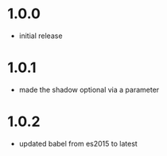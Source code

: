 # 1.0.0
* initial release

# 1.0.1
* made the shadow optional via a parameter

# 1.0.2
* updated babel from es2015 to latest
